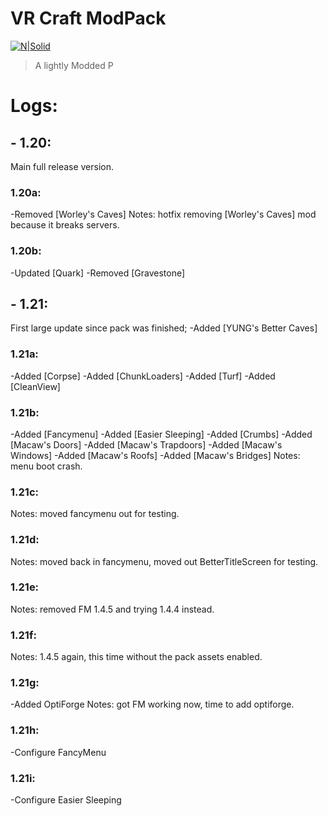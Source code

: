 # VR Craft ModPack

[![N|Solid](https://cldup.com/dTxpPi9lDf.thumb.png)](https://google.com)

> A lightly Modded P

# Logs:

## - 1.20:
Main full release version.
### 1.20a:
-Removed [Worley's Caves]
Notes:
hotfix removing [Worley's Caves] mod because it breaks servers.
### 1.20b:
-Updated [Quark]
-Removed [Gravestone]

## - 1.21:
First large update since pack was finished;
-Added [YUNG's Better Caves]
### 1.21a:
-Added [Corpse]
-Added [ChunkLoaders]
-Added [Turf]
-Added [CleanView]
### 1.21b:
-Added [Fancymenu]
-Added [Easier Sleeping]
-Added [Crumbs]
-Added [Macaw's Doors]
-Added [Macaw's Trapdoors]
-Added [Macaw's Windows]
-Added [Macaw's Roofs]
-Added [Macaw's Bridges]
Notes:
menu boot crash.
### 1.21c:
Notes:
moved fancymenu out for testing.
### 1.21d:
Notes:
moved back in fancymenu, moved out BetterTitleScreen for testing.
### 1.21e:
Notes:
removed FM 1.4.5 and trying 1.4.4 instead.
### 1.21f:
Notes:
1.4.5 again, this time without the pack assets enabled.
### 1.21g:
-Added OptiForge
Notes:
got FM working now, time to add optiforge.
### 1.21h:
-Configure FancyMenu 
### 1.21i:
-Configure Easier Sleeping 